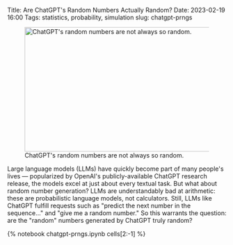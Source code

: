 Title: Are ChatGPT's Random Numbers Actually Random?
Date: 2023-02-19 16:00
Tags: statistics, probability, simulation
slug: chatgpt-prngs

<!-- PELICAN_BEGIN_SUMMARY -->

<figure class="styled"><img class="styled" src="/images/convergence_splash.png" width="642" height="287" title="ChatGPT's random numbers are not always so random." alt="ChatGPT's random numbers are not always so random."><figcaption>ChatGPT's random numbers are not always so random.</figcaption></figure>

Large language models (LLMs) have quickly become part of many people's lives — popularized by OpenAI's publicly-available ChatGPT research release, the models excel at just about every textual task. But what about random number generation? LLMs are understandably bad at arithmetic: these are probabilistic language models, not calculators. Still, LLMs like ChatGPT fulfill requests such as "predict the next number in the sequence..." and "give me a random number." So this warrants the question: are the "random" numbers generated by ChatGPT truly random?
<!-- PELICAN_END_SUMMARY -->

{% notebook chatgpt-prngs.ipynb cells[2:-1] %}
